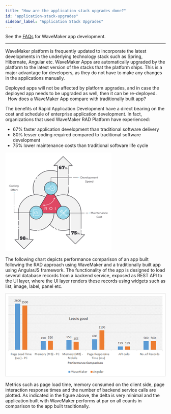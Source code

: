 ```yaml
---
title: "How are the application stack upgrades done?"
id: "application-stack-upgrades"
sidebar_label: "Application Stack Upgrades"
---
```

See the [FAQs](index.md) for WaveMaker app development.      

---

WaveMaker platform is frequently updated to incorporate the latest developments in the underlying technology stack such as Spring, Hibernate, Angular etc. WaveMaker Apps are automatically upgraded by the platform to the latest version of the stacks that the platform ships. This is a major advantage for developers, as they do not have to make any changes in the applications manually.

Deployed apps will not be affected by platform upgrades, and in case the deployed app needs to be upgraded as well, then it can be re-deployed.   How does a WaveMaker App compare with traditionally built app?

The benefits of Rapid Application Development have a direct bearing on the cost and schedule of enterprise application development. In fact, organizations that used WaveMaker RAD Platform have experienced:

- 67% faster application development than traditional software delivery
- 80% lesser coding required compared to traditional software development
- 75% lower maintenance costs than traditional software life cycle

[![](/learn/assets/rad_benefits.png)](/learn/assets/rad_benefits.png)

The following chart depicts performance comparison of an app built following the RAD approach using WaveMaker and a traditionally built app using AngularJS framework. The functionality of the app is designed to load several database records from a backend service, exposed as REST API to the UI layer, where the UI layer renders these records using widgets such as list, image, label, panel etc.

[![](/learn/assets/perf_graph.png)](/learn/assets/perf_graph.png)

Metrics such as page load time, memory consumed on the client side, page interaction response times and the number of backend service calls are plotted. As indicated in the figure above, the delta is very minimal and the application built with WaveMaker performs at par on all counts in comparison to the app built traditionally.   

